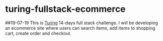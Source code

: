 # turing-fullstack-ecommerce
##19-07-19
This is [Turing](https://turing.ly/) 14-days full stack challenge. I will be developing an ecommerce site where users can search items, add items to shopping cart, create order and checkout. 
